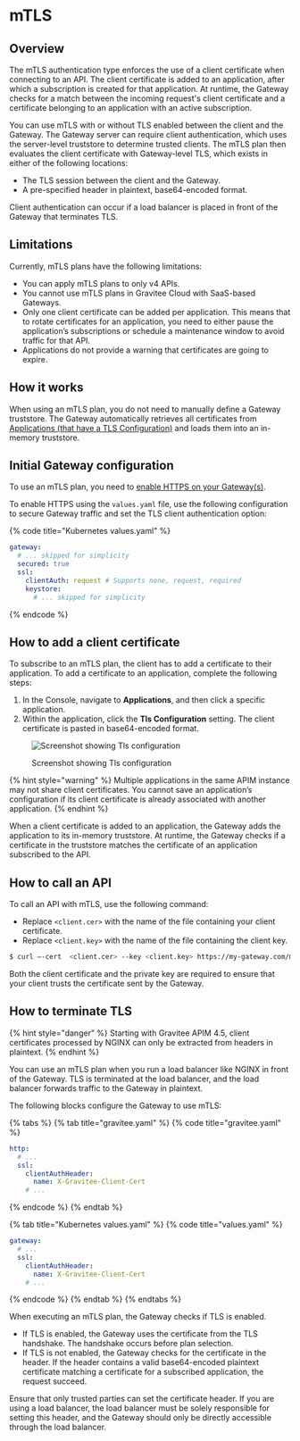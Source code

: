 # mTLS

## Overview

The mTLS authentication type enforces the use of a client certificate when connecting to an API. The client certificate is added to an application, after which a subscription is created for that application. At runtime, the Gateway checks for a match between the incoming request's client certificate and a certificate belonging to an application with an active subscription.

You can use mTLS with or without TLS enabled between the client and the Gateway. The Gateway server can require client authentication, which uses the server-level truststore to determine trusted clients. The mTLS plan then evaluates the client certificate with Gateway-level TLS, which exists in either of the following locations:

* The TLS session between the client and the Gateway.
* A pre-specified header in plaintext, base64-encoded format.&#x20;

Client authentication can occur if a load balancer is placed in front of the Gateway that terminates TLS.

## Limitations

Currently, mTLS plans have the following limitations:

* You can apply mTLS plans to only v4 APIs.
* You cannot use mTLS plans in Gravitee Cloud with SaaS-based Gateways.
* Only one client certificate can be added per application. This means that to rotate certificates for an application, you need to either pause the application’s subscriptions or schedule a maintenance window to avoid traffic for that API.&#x20;
* Applications do not provide a warning that certificates are going to expire.

## How it works

When using an mTLS plan, you do not need to manually define a Gateway truststore. The Gateway automatically retrieves all certificates from [Applications (that have a TLS Configuration)](mtls.md#how-to-add-a-client-certificate) and loads them into an in-memory truststore.

## Initial Gateway configuration

To use an mTLS plan, you need to [enable HTTPS on your Gateway(s)](../../prepare-a-production-environment/configure-your-http-server.md#enable-https-support). &#x20;

To enable HTTPS using the `values.yaml` file, use the following configuration to secure Gateway traffic and set the TLS client authentication option:

{% code title="Kubernetes values.yaml" %}
```yaml
gateway:
  # ... skipped for simplicity
  secured: true
  ssl:
    clientAuth: request # Supports none, request, required
    keystore:
      # ... skipped for simplicity
```
{% endcode %}

## How to add a client certificate

To subscribe to an mTLS plan, the client has to add a certificate to their application. To add a certificate to an application, complete the following steps:

1. In the Console, navigate to **Applications**, and then click a specific application.
2. Within the application, click the **Tls Configuration** setting. The client certificate is pasted in base64-encoded format.

<figure><img src="https://lh7-qw.googleusercontent.com/docsz/AD_4nXc_4L_O2a7U3HCPit9I74v_II5gn7pS-l6uyix2fScJPMusOebtUTmmvHnjL5pVZwOIcKmiRxNOi8uZeumcZTNQzk7VzHhW7tdWZnWNMghyROnJlpbRfXfTkUypSZGmJ2iSejROejRLglgdC-feoXpL5C3G?key=PrMp2J0zWBtqrsqO75zcMw" alt="Screenshot showing Tls configuration"><figcaption><p>Screenshot showing Tls configuration</p></figcaption></figure>

{% hint style="warning" %}
Multiple applications in the same APIM instance may not share client certificates. You cannot save an application’s configuration if its client certificate is already associated with another application.
{% endhint %}

When a client certificate is added to an application, the Gateway adds the application to its in-memory truststore. At runtime, the Gateway checks if a certificate in the truststore matches the certificate of an application subscribed to the API.

## How to call an API&#x20;

To call an API with mTLS, use the following command:

* Replace `<client.cer>` with the name of the file containing your client certificate.
* Replace `<client.key>` with the name of the file containing the client key.

```bash
$ curl –-cert  <client.cer> --key <client.key> https://my-gateway.com/mtls-api
```

Both the client certificate and the private key are required to ensure that your client trusts the certificate sent by the Gateway.

## How to terminate TLS

{% hint style="danger" %}
Starting with Gravitee APIM 4.5, client certificates processed by NGINX can only be extracted from headers in plaintext.
{% endhint %}

You can use an mTLS plan when you run a load balancer like NGINX in front of the Gateway. TLS is terminated at the load balancer, and the load balancer forwards traffic to the Gateway in plaintext.

The following blocks configure the Gateway to use mTLS:

{% tabs %}
{% tab title="gravitee.yaml" %}
{% code title="gravitee.yaml" %}
```yaml
http:
  # ...
  ssl:
    clientAuthHeader:
      name: X-Gravitee-Client-Cert
    # ...
```
{% endcode %}
{% endtab %}

{% tab title="Kubernetes values.yaml" %}
{% code title="values.yaml" %}
```yaml
gateway:
  # ...
  ssl:
    clientAuthHeader:
      name: X-Gravitee-Client-Cert
    # ...
```
{% endcode %}
{% endtab %}
{% endtabs %}

When executing an mTLS plan, the Gateway checks if TLS is enabled.&#x20;

* If TLS is enabled, the Gateway uses the certificate from the TLS handshake. The handshake occurs before plan selection.&#x20;
* If TLS is not enabled, the Gateway checks for the certificate in the header. If the header contains a valid base64-encoded plaintext certificate matching a certificate for a subscribed application, the request succeed.

Ensure that only trusted parties can set the certificate header. If you are using a load balancer, the load balancer must be solely responsible for setting this header, and the Gateway should only be directly accessible through the load balancer.

